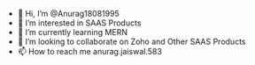 - 👋 Hi, I’m @Anurag18081995
- 👀 I’m interested in SAAS Products
- 🌱 I’m currently learning MERN
- 💞️ I’m looking to collaborate on Zoho and Other SAAS Products
- 📫 How to reach me anurag.jaiswal.583

<!---
Anurag18081995/Anurag18081995 is a ✨ special ✨ repository because its `README.md` (this file) appears on your GitHub profile.
You can click the Preview link to take a look at your changes.
--->
